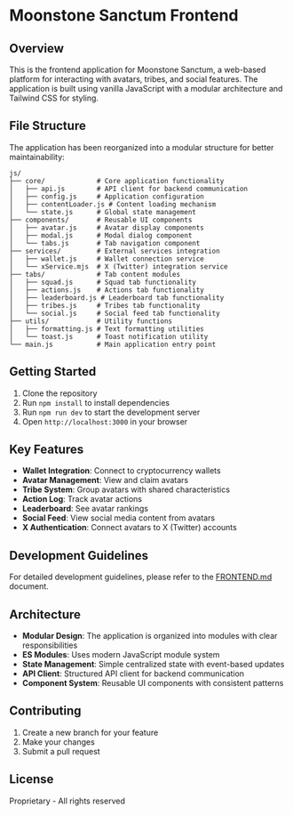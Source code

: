 # Moonstone Sanctum Frontend

## Overview

This is the frontend application for Moonstone Sanctum, a web-based platform for interacting with avatars, tribes, and social features. The application is built using vanilla JavaScript with a modular architecture and Tailwind CSS for styling.

## File Structure

The application has been reorganized into a modular structure for better maintainability:

```
js/
├── core/             # Core application functionality
│   ├── api.js        # API client for backend communication
│   ├── config.js     # Application configuration
│   ├── contentLoader.js # Content loading mechanism
│   └── state.js      # Global state management
├── components/       # Reusable UI components
│   ├── avatar.js     # Avatar display components
│   ├── modal.js      # Modal dialog component
│   └── tabs.js       # Tab navigation component
├── services/         # External services integration
│   ├── wallet.js     # Wallet connection service
│   └── xService.mjs  # X (Twitter) integration service
├── tabs/             # Tab content modules
│   ├── squad.js      # Squad tab functionality
│   ├── actions.js    # Actions tab functionality
│   ├── leaderboard.js # Leaderboard tab functionality
│   ├── tribes.js     # Tribes tab functionality
│   └── social.js     # Social feed tab functionality
├── utils/            # Utility functions
│   ├── formatting.js # Text formatting utilities
│   └── toast.js      # Toast notification utility
└── main.js           # Main application entry point
```

## Getting Started

1. Clone the repository
2. Run `npm install` to install dependencies
3. Run `npm run dev` to start the development server
4. Open `http://localhost:3000` in your browser

## Key Features

- **Wallet Integration**: Connect to cryptocurrency wallets
- **Avatar Management**: View and claim avatars
- **Tribe System**: Group avatars with shared characteristics
- **Action Log**: Track avatar actions
- **Leaderboard**: See avatar rankings
- **Social Feed**: View social media content from avatars
- **X Authentication**: Connect avatars to X (Twitter) accounts

## Development Guidelines

For detailed development guidelines, please refer to the [FRONTEND.md](./FRONTEND.md) document.

## Architecture

- **Modular Design**: The application is organized into modules with clear responsibilities
- **ES Modules**: Uses modern JavaScript module system
- **State Management**: Simple centralized state with event-based updates
- **API Client**: Structured API client for backend communication
- **Component System**: Reusable UI components with consistent patterns

## Contributing

1. Create a new branch for your feature
2. Make your changes
3. Submit a pull request

## License

Proprietary - All rights reserved